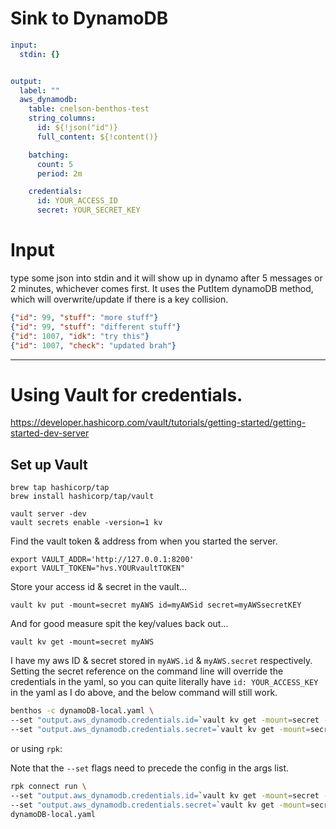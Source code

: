 # Sink to DynamoDB



```yaml
input:
  stdin: {}


output:
  label: ""
  aws_dynamodb:
    table: cnelson-benthos-test
    string_columns:
      id: ${!json("id")}
      full_content: ${!content()}

    batching:
      count: 5
      period: 2m

    credentials:
      id: YOUR_ACCESS_ID
      secret: YOUR_SECRET_KEY
```


# Input

type some json into stdin and it will show up in dynamo after 5 messages or 2 minutes, whichever comes first.  It uses the PutItem dynamoDB method, which will overwrite/update if there is a key collision.


```json
{"id": 99, "stuff": "more stuff"}
{"id": 99, "stuff": "different stuff"}
{"id": 1007, "idk": "try this"}
{"id": 1007, "check": "updated brah"}
```

---

# Using Vault for credentials.

https://developer.hashicorp.com/vault/tutorials/getting-started/getting-started-dev-server


## Set up Vault

```console
brew tap hashicorp/tap
brew install hashicorp/tap/vault

vault server -dev
vault secrets enable -version=1 kv
```

Find the vault token & address from when you started the server.  

```console
export VAULT_ADDR='http://127.0.0.1:8200'
export VAULT_TOKEN="hvs.YOURvaultTOKEN"
```


Store your access id & secret in the vault...

```console
vault kv put -mount=secret myAWS id=myAWSid secret=myAWSsecretKEY
```


And for good measure spit the key/values back out...

```console
vault kv get -mount=secret myAWS
```



I have my aws ID & secret stored in `myAWS.id` & `myAWS.secret` respectively.  Setting the secret reference on the command line will override the credentials in the yaml, so you can quite literally have `id: YOUR_ACCESS_KEY` in the yaml as I do above, and the below command will still work.

```bash
benthos -c dynamoDB-local.yaml \
--set "output.aws_dynamodb.credentials.id=`vault kv get -mount=secret -field=id myAWS`" \
--set "output.aws_dynamodb.credentials.secret=`vault kv get -mount=secret -field=secret myAWS`"
```

or using `rpk`:

Note that the `--set` flags need to precede the config in the args list.

```bash
rpk connect run \
--set "output.aws_dynamodb.credentials.id=`vault kv get -mount=secret -field=id myAWS`" \
--set "output.aws_dynamodb.credentials.secret=`vault kv get -mount=secret -field=secret myAWS`" \
dynamoDB-local.yaml
```



